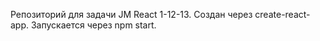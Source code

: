 Репозиторий для задачи JM React 1-12-13. Создан через create-react-app. Запускается через npm start.
